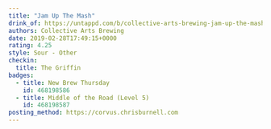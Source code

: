 ```yaml
---
title: "Jam Up The Mash"
drink_of: https://untappd.com/b/collective-arts-brewing-jam-up-the-mash/2429039
authors: Collective Arts Brewing
date: 2019-02-28T17:49:15+0000
rating: 4.25
style: Sour - Other
checkin:
  title: The Griffin
badges:
  - title: New Brew Thursday
    id: 468198586
  - title: Middle of the Road (Level 5)
    id: 468198587
posting_method: https://corvus.chrisburnell.com
---
```

